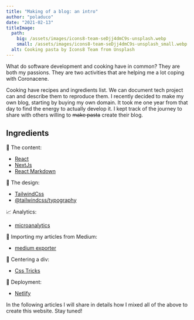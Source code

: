 ```yaml
---
title: "Making of a blog: an intro"
author: "poladuco"
date: "2021-02-13"
titleImage: 
  path: 
    big: /assets/images/icons8-team-seDjj4dmC9s-unsplash.webp
    small: /assets/images/icons8-team-seDjj4dmC9s-unsplash_small.webp
  alt: Cooking pasta by Icons8 Team from Unsplash
---
```


What do software development and cooking have in common? They are both my passions. They are two activities that are helping me a lot coping with Coronacene.

Cooking have recipes and ingredients list. We can document tech project can and describe them to reproduce them. I recently decided to make my own blog, starting by buying my own domain. It took me one year from that day to find the energy to actually develop it. I kept track of the journey to share with others willing to ~~make pasta~~ create their blog.

## Ingredients

📃 The content:

- [React](https://reactjs.org/)
- [NextJs](https://nextjs.org/)
- [React Markdown](https://github.com/remarkjs/react-markdown)

🎨 The design:

- [TailwindCss](https://tailwindcss.com/)
- [@tailwindcss/typography](@tailwindcss/typography)

📈 Analytics:

- [microanalytics](https://microanalytics.io)

🚚 Importing my articles from Medium:

- [medium exporter](https://github.com/xdamman/mediumexporter)

🎯 Centering a div:

- [Css Tricks](https://css-tricks.com/)

🚀 Deployment:

- [Netlify](https://www.netlify.com/)

In the following articles I will share in details how I mixed all of the above to create this website. Stay tuned!
